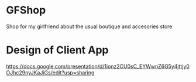 # GFShop
Shop for my girlfriend about the usual boutique and accesories store

# Design of Client App 

https://docs.google.com/presentation/d/1ionz2CU0sC_EYWwnZ6G5y4jttjy0OJhc29nyJKaJiGs/edit?usp=sharing
